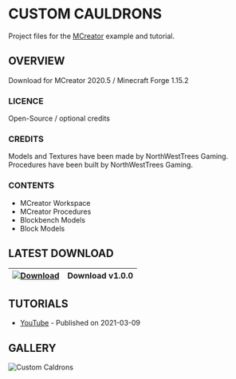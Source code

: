 # CUSTOM CAULDRONS
Project files for the [MCreator](https://mcreator.net/) example and tutorial. 

## OVERVIEW
Download for MCreator 2020.5 / Minecraft Forge 1.15.2

### LICENCE
Open-Source / optional credits

### CREDITS
Models and Textures have been made by NorthWestTrees Gaming.    
Procedures have been built by NorthWestTrees Gaming.

### CONTENTS
* MCreator Workspace
* MCreator Procedures
* Blockbench Models
* Block Models

## LATEST DOWNLOAD
| [![Download](https://i.imgur.com/Xcxx2Gr.png)](https://github.com/MCreator-Examples/Custom-Cauldron/files/6110657/custom_cauldron.zip) | Download v1.0.0 |
| --- | --- |

## TUTORIALS
* [YouTube](https://youtu.be/EVIAG_r5NUE) - Published on 2021-03-09

## GALLERY
![Custom Caldrons](https://i.imgur.com/YqxLPMz.png)
